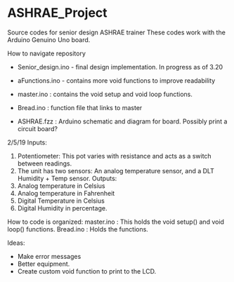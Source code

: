 # ASHRAE_Project
Source codes for senior design ASHRAE trainer 
These codes work with the Arduino Genuino Uno board. 

How to navigate repository
- Senior_design.ino - final design implementation. In progress as of 3.20
- aFunctions.ino - contains more void functions to improve readability 

- master.ino : contains the void setup and void loop functions.
- Bread.ino : function file that links to master 
- ASHRAE.fzz : Arduino schematic and diagram for board. Possibly print a circuit board? 


2/5/19
Inputs:
1. Potentiometer: This pot varies with resistance and acts as a switch between readings. 
2. The unit has two sensors: An analog temperature sensor, and a DLT Humidity + Temp sensor.
Outputs: 
1. Analog temperature in Celsius
2. Analog temperature in Fahrenheit 
3. Digital Temperature in Celsius 
4. Digital Humidity in percentage. 


How to code is organized:
master.ino : This holds the void setup() and void loop() functions.
Bread.ino  : Holds the functions. 

Ideas:
- Make error messages
- Better equipment. 
- Create custom void function to print to the LCD. 
